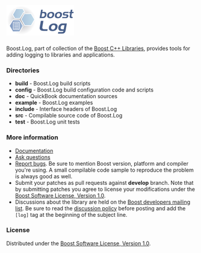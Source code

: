 # ![Boost.Log](doc/logo.png)

Boost.Log, part of collection of the [Boost C++ Libraries](http://github.com/boostorg), provides tools for adding logging to libraries and applications.

### Directories

* **build** - Boost.Log build scripts
* **config** - Boost.Log build configuration code and scripts
* **doc** - QuickBook documentation sources
* **example** - Boost.Log examples
* **include** - Interface headers of Boost.Log
* **src** - Compilable source code of Boost.Log
* **test** - Boost.Log unit tests

### More information

* [Documentation](http://boost.org/libs/log)
* [Ask questions](http://stackoverflow.com/questions/ask?tags=c%2B%2B,boost,boost-log)
* [Report bugs](https://svn.boost.org/trac/boost/newticket?component=log;version=Boost%20Release%20Branch). Be sure to mention Boost version, platform and compiler you're using. A small compilable code sample to reproduce the problem is always good as well.
* Submit your patches as pull requests against **develop** branch. Note that by submitting patches you agree to license your modifications under the [Boost Software License, Version 1.0](http://www.boost.org/LICENSE_1_0.txt).
* Discussions about the library are held on the [Boost developers mailing list](http://www.boost.org/community/groups.html#main). Be sure to read the [discussion policy](http://www.boost.org/community/policy.html) before posting and add the `[log]` tag at the beginning of the subject line.

### License

Distributed under the [Boost Software License, Version 1.0](http://www.boost.org/LICENSE_1_0.txt).

